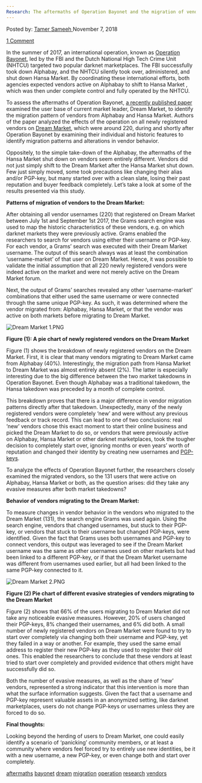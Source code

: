 ```yaml
---
Research: The aftermaths of Operation Bayonet and the migration of vendors to Dream Market
---
```

<article class="post-listing post-27150 post type-post status-publish format-standard has-post-thumbnail hentry 
tag-aftermaths tag-bayonet tag-dream tag-migration tag-operation tag-research tag-vendors">
<div class="post-inner">
<span>Posted by: <a href="https://www.deepdotweb.com/author/tamersameeh/" title="">Tamer Sameeh </a></span>
<span>November 7, 2018</span>

<span><a href="https://www.deepdotweb.com/2018/11/07/research-the-aftermaths-of-operation-bayonet-and-the-migration-of-vendors-to-dream-market/#comments">1 Comment</a></span>


<p>In the summer of 2017, an international operation, known as <a href="https://www.deepdotweb.com/2018/03/16/operation-bayonet-htcu-took-hansa-market-offline/">Operation Bayonet</a>, led by the FBI and the Dutch National High Tech Crime Unit (NHTCU) targeted two popular darknet marketplaces. The FBI successfully took down Alphabay, and the NHTCU silently took over, administered, and shut down Hansa Market. By coordinating these international efforts, both agencies expected vendors active on Alphabay to shift to Hansa Market , which was then under complete control and fully operated by the NHTCU.</p>
<p>To assess the aftermaths of Operation Bayonet, <a href="https://pure.tudelft.nl/portal/files/46185682/Wegberg_Verburgh_Lost_in_the_Dream.pdf">a recently published paper</a> examined the user base of current market leader, Dream Market, to identify the migration pattern of vendors from Alphabay and Hansa Market. Authors of the paper analyzed the effects of the operation on all newly registered vendors on <a href="http://www.deepdotweb.com/marketplace-directory/listing/dream-market/">Dream Market</a>, which were around 220, during and shortly after Operation Bayonet by examining their individual and historic features to identify migration patterns and alterations in vendor behavior.</p>
<p>Oppositely, to the simple take-down of the Alphabay, the aftermaths of the Hansa Market shut down on vendors seem entirely different. Vendors did not just simply shift to the Dream Market after the Hansa Market shut down. Few just simply moved, some took precautions like changing their alias and/or PGP-key, but many started over with a clean slate, losing their past reputation and buyer feedback completely. Let&#8217;s take a look at some of the results presented via this study.</p>
<p><strong>Patterns of migration of vendors to the Dream Market:</strong></p>
<p>After obtaining all vendor usernames (220) that registered on Dream Market between July 1st and September 1st 2017, the Grams search engine was used to map the historic characteristics of these vendors, e.g. on which darknet markets they were previously active. Grams enabled the researchers to search for vendors using either their username or PGP-key. For each vendor, a Grams&#8217; search was executed with their Dream Market username. The output of this search always was at least the combination ‘username-market’ of that user on Dream Market. Hence, it was possible to validate the initial assumption that all 220 newly registered vendors were indeed active on the market and were not merely active on the Dream Market forum.</p>
<p>Next, the output of Grams&#8217; searches revealed any other ‘username-market’ combinations that either used the same username or were connected through the same unique PGP-key. As such, it was determined where the vendor migrated from: Alphabay, Hansa Market, or that the vendor was active on both markets before migrating to Dream Market.</p>
<p><img class="wp-image-27156" src="/imgs/2018/11/dream-market-1-png.png" alt="Dream Market 1.PNG" srcset="/imgs/2018/11/dream-market-1-png.png 480w, /imgs/2018/11/dream-market-1-png-300x227.png 300w" sizes="(max-width: 480px) 100vw, 480px" /></p>
<p><strong>Figure (1): A pie chart of newly registered vendors on the Dream Market</strong></p>
<p>Figure (1) shows the breakdown of newly registered vendors on the Dream Market. First, it is clear that many vendors migrating to Dream Market came from Alphabay (40%). Interestingly, the migration path from Hansa Market to Dream Market was almost entirely absent (2%). The latter is especially interesting due to the big difference between the two market takedowns in Operation Bayonet. Even though Alphabay was a traditional takedown, the Hansa takedown was preceded by a month of complete control.</p>
<p>This breakdown proves that there is a major difference in vendor migration patterns directly after that takedown. Unexpectedly, many of the newly registered vendors were completely ‘new’ and were without any previous feedback or track record. This can lead to one of two conclusions: real ‘new’ vendors chose this exact moment to start their online business and picked the Dream Market to do so, or vendors that were previously active on Alphabay, Hansa Market or other darknet marketplaces, took the tougher decision to completely start over, ignoring months or even years’ worth of reputation and changed their identity by creating new usernames and <a href="https://www.deepdotweb.com/2017/10/22/basic-guide-pgp-tails/">PGP-keys</a>.</p>
<p>To analyze the effects of Operation Bayonet further, the researchers closely examined the migrated vendors, so the 131 users that were active on Alphabay, Hansa Market or both, as the question arises: did they take any evasive measures after both market takedowns?</p>
<p><strong>Behavior of vendors migrating to the Dream Market:</strong></p>
<p>To measure changes in vendor behavior in the vendors who migrated to the Dream Market (131), the search engine Grams was used again. Using the search engine, vendors that changed usernames, but stuck to their PGP-key, or vendors that stuck to their username but changed PGP-keys, were identified. Given the fact that Grams uses both usernames and PGP-key to connect vendors, this output was leveraged to see if the Dream Market username was the same as other usernames used on other markets but had been linked to a different PGP-key, or if that the Dream Market username was different from usernames used earlier, but all had been linked to the same PGP-key connected to it.</p>
<p><img class="wp-image-27157" src="/imgs/2018/11/dream-market-2-png.png" alt="Dream Market 2.PNG" srcset="/imgs/2018/11/dream-market-2-png.png 522w, /imgs/2018/11/dream-market-2-png-300x187.png 300w" sizes="(max-width: 522px) 100vw, 522px" /></p>
<p><strong>Figure (2) Pie chart of different evasive strategies of vendors migrating to the Dream Market</strong></p>
<p>Figure (2) shows that 66% of the users migrating to Dream Market did not take any noticeable evasive measures. However, 20% of users changed their PGP-keys, 8% changed their usernames, and 6% did both. A small number of newly registered vendors on Dream Market were found to try to start over completely via changing both their username and PGP-key, yet they failed in a way or another. For example, they used the same email address to register their new PGP-key as they used to register their old ones. This enabled the researchers to conclude that these vendors at least tried to start over completely and provided evidence that others might have successfully did so.</p>
<p>Both the number of evasive measures, as well as the share of ‘new’ vendors, represented a strong indicator that this intervention is more than what the surface information suggests. Given the fact that a username and PGP-key represent valuable assets in an anonymized setting, like darknet marketplaces, users do not change PGP-keys or usernames unless they are forced to do so.</p>
<p><strong>Final thoughts:</strong></p>
<p>Looking beyond the herding of users to Dream Market, one could easily identify a scenario of ‘panicking’ community members, or at least a community where vendors feel forced try to entirely use new identities, be it with a new username, a new PGP-key, or even change both and start over completely.</p>
</div>
<a href="https://www.deepdotweb.com/tag/aftermaths/" rel="tag">aftermaths</a> <a href="https://www.deepdotweb.com/tag/bayonet/" rel="tag">bayonet</a> <a href="https://www.deepdotweb.com/tag/dream/" rel="tag">dream</a> <a href="https://www.deepdotweb.com/tag/migration/" rel="tag">migration</a> <a href="https://www.deepdotweb.com/tag/operation/" rel="tag">operation</a> <a href="https://www.deepdotweb.com/tag/research/" rel="tag">research</a> <a href="https://www.deepdotweb.com/tag/vendors/" rel="tag">vendors</a></span> <span style="display:none" class="updated">2018-11-07<a href="https://www.deepdotweb.com/author/tamersameeh/" title="Posts by Tamer Sameeh" rel="author">Tamer Sameeh</a></strong></div>
</div>
</article>


